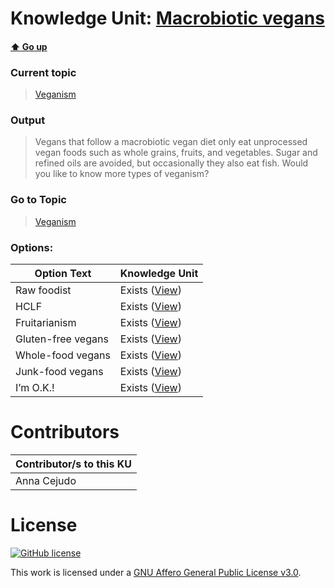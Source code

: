 # Knowledge Unit: [Macrobiotic vegans](../../knowledge_units/veganism/macrobiotic-vegans.md)

#### [:arrow_up: Go up](../../topics/veganism.md)
### Current topic
> [Veganism](../../topics/veganism.md)
### Output
> Vegans that follow a macrobiotic vegan diet only eat unprocessed vegan foods such as whole grains, fruits, and vegetables. Sugar and refined oils are avoided, but occasionally they also eat fish. Would you like to know more types of veganism?
### Go to Topic
> [Veganism](../../topics/veganism.md)

### Options: 

| Option Text | Knowledge Unit |
| - | - |  
| Raw foodist  |  Exists ([View](../../knowledge_units/veganism/raw-foodist.md))  |  
| HCLF  |  Exists ([View](../../knowledge_units/veganism/hclf.md))  |  
| Fruitarianism  |  Exists ([View](../../knowledge_units/veganism/fruitarianism.md))  |  
| Gluten-free vegans  |  Exists ([View](../../knowledge_units/veganism/gluten-free-vegans.md))  |  
| Whole-food vegans  |  Exists ([View](../../knowledge_units/veganism/whole-food-vegans.md))  |  
| Junk-food vegans  |  Exists ([View](../../knowledge_units/veganism/junk-food-vegans.md))  |  
| I’m O.K.!  |  Exists ([View](../../knowledge_units/veganism/im-ok.md))  | 

# Contributors

| Contributor/s to this KU |
| - | 
| Anna Cejudo |

# License
[![GitHub license](https://img.shields.io/github/license/inbrainz/cerebro)](https://github.com/inbrainz/cerebro/blob/master/LICENSE)

This work is licensed under a [GNU Affero General Public License v3.0](https://www.gnu.org/licenses/agpl-3.0.txt).